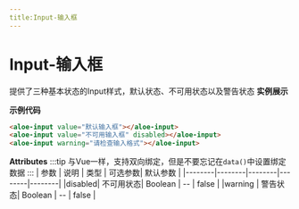 ```yaml
---
title:Input-输入框
---
```

# Input-输入框
提供了三种基本状态的Input样式，默认状态、不可用状态以及警告状态
**实例展示**

<ClientOnly>
<InputDemos></InputDemos>
</ClientOnly>

**示例代码**

```html
<aloe-input value="默认输入框"></aloe-input>
<aloe-input value="不可用输入框" disabled></aloe-input>
<aloe-input warning="请检查输入格式"></aloe-input>
```

**Attributes**
:::tip
与Vue一样，支持双向绑定，但是不要忘记在`data()`中设置绑定数据
:::
|  参数   | 说明   | 类型   | 可选参数| 默认参数 |
|--------|--------|--------|--------|--------|
|disabled| 不可用状态| Boolean |    --    |   false   |
|warning | 警告状态| Boolean |    --    |   false   |
